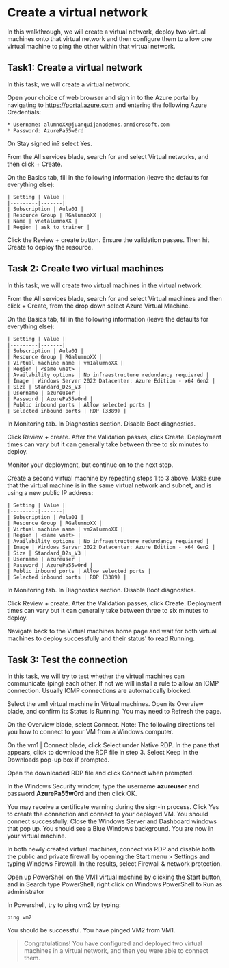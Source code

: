 # Create a virtual network #
In this walkthrough, we will create a virtual network, deploy two virtual machines onto that virtual network and then configure them to allow one virtual machine to ping the other within that virtual network.

## Task1: Create a virtual network ##
In this task, we will create a virtual network.

Open your choice of web browser and sign in to the Azure portal by navigating to https://portal.azure.com and entering the following Azure Credentials:

    * Username: alumnoXX@juanquijanodemos.onmicrosoft.com
    * Password: AzurePa55w0rd

On Stay signed in? select Yes.

From the All services blade, search for and select Virtual networks, and then click + Create.

On the Basics tab, fill in the following information (leave the defaults for everything else):

    | Setting | Value |
    |---------|-------|
    | Subscription | Aula01 |
    | Resource Group | RGalumnoXX |
    | Name | vnetalumnoXX |
    | Region | ask to trainer |

Click the Review + create button. Ensure the validation passes. Then hit Create to deploy the resource.

## Task 2: Create two virtual machines ##
In this task, we will create two virtual machines in the virtual network.

From the All services blade, search for and select Virtual machines and then click + Create, from the drop down select Azure Virtual Machine.

On the Basics tab, fill in the following information (leave the defaults for everything else):

    | Setting | Value |
    |---------|-------|
    | Subscription | Aula01 |
    | Resource Group | RGalumnoXX |
    | Virtual machine name | vm1alumnoXX |
    | Region | <same vnet> |
    | Availability options | No infraestructure redundancy requiered |
    | Image | Windows Server 2022 Datacenter: Azure Edition - x64 Gen2 |
    | Size | Standard_D2s_V3 |
    | Username | azureuser |
    | Password | AzurePa55w0rd |
    | Public inbound ports | Allow selected ports |
    | Selected inbound ports | RDP (3389) |

In Monitoring tab. In Diagnostics section. Disable Boot diagnostics.

Click Review + create. After the Validation passes, click Create. Deployment times can vary but it can generally take between three to six minutes to deploy.

Monitor your deployment, but continue on to the next step.

Create a second virtual machine by repeating steps 1 to 3 above. Make sure that the virtual machine is in the same virtual network and subnet, and is using a new public IP address:

    | Setting | Value |
    |---------|-------|
    | Subscription | Aula01 |
    | Resource Group | RGalumnoXX |
    | Virtual machine name | vm2alumnoXX |
    | Region | <same vnet> |
    | Availability options | No infraestructure redundancy requiered |
    | Image | Windows Server 2022 Datacenter: Azure Edition - x64 Gen2 |
    | Size | Standard_D2s_V3 |
    | Username | azureuser |
    | Password | AzurePa55w0rd |
    | Public inbound ports | Allow selected ports |
    | Selected inbound ports | RDP (3389) |

In Monitoring tab. In Diagnostics section. Disable Boot diagnostics.

Click Review + create. After the Validation passes, click Create. Deployment times can vary but it can generally take between three to six minutes to deploy.

Navigate back to the Virtual machines home page and wait for both virtual machines to deploy successfully and their status' to read Running.

## Task 3: Test the connection ##
In this task, we will try to test whether the virtual machines can communicate (ping) each other. If not we will install a rule to allow an ICMP connection. Usually ICMP connections are automatically blocked.

Select the vm1 virtual machine in Virtual machines. Open its Overview blade, and confirm its Status is Running. You may need to Refresh the page.

On the Overview blade, select Connect.
Note: The following directions tell you how to connect to your VM from a Windows computer.

On the vm1 | Connect blade, click Select under Native RDP. In the pane that appears, click to download the RDP file in step 3. Select Keep in the Downloads pop-up box if prompted.

Open the downloaded RDP file and click Connect when prompted.

In the Windows Security window, type the username **azureuser** and password **AzurePa55w0rd** and then click OK.

You may receive a certificate warning during the sign-in process. Click Yes to create the connection and connect to your deployed VM. You should connect successfully. Close the Windows Server and Dashboard windows that pop up. You should see a Blue Windows background. You are now in your virtual machine.

In both newly created virtual machines, connect via RDP and disable both the public and private firewall by opening the Start menu > Settings and typing Windows Firewall. In the results, select Firewall & network protection.

Open up PowerShell on the VM1 virtual machine by clicking the Start button, and in Search type PowerShell, right click on Windows PowerShell to Run as administrator

In Powershell, try to ping vm2 by typing:
    
`ping vm2`

You should be successful. You have pinged VM2 from VM1.

> Congratulations! You have configured and deployed two virtual machines in a virtual network, and then you were able to connect them.


